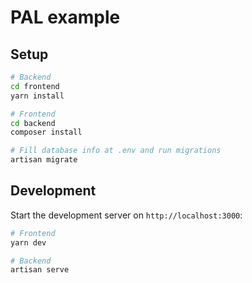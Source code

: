 # PAL example

## Setup


```bash
# Backend
cd frontend
yarn install

# Frontend
cd backend
composer install

# Fill database info at .env and run migrations
artisan migrate
```

## Development

Start the development server on `http://localhost:3000`:

```bash
# Frontend
yarn dev

# Backend
artisan serve
```
